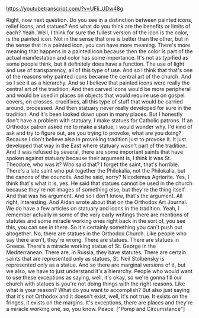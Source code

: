 https://youtubetranscript.com/?v=UFli_UDw48g

 Right, now next question. Do you see in a distinction between painted icons, relief icons, and statues? And what do you think are the benefits or limits of each? Yeah. Well, I think for sure the fullest version of the icon is the color, is the painted icon. Not in the sense that one is better than the other, but in the sense that in a painted icon, you can have more meaning. There's more meaning that happens in a painted icon because then the color is part of the actual manifestation and color has some importance. It's not as typified as some people think, but it definitely does have a function. The use of light and use of transparency, all of this type of use. And so I think that that's one of the reasons why painted icons became the central art of the church. And so I see it as a hierarchy. And so I believe that painted icons were really the central art of the tradition. And then carved icons would be more peripheral and would be used in places on objects that would require use on gospel covers, on crosses, crucifixes, all this type of stuff that would be carried around, processed. And then statuary never really developed for sure in the tradition. And it's been looked down upon in many places. But I honestly don't have a problem with statuary. I make statues for Catholic patrons. If an Orthodox patron asked me to make a statue, I would wonder why. I'd kind of ask and try to figure out, are you trying to provoke, what are you doing? Because I don't believe also in provoking tradition just to provoke it. It just developed that way in the East where statuary wasn't part of the tradition. And it was refused by several, there are some important saints that have spoken against statuary because their argument is, I think it was St. Theodore, who was it? Who said that? I forget the saint, that's horrible. There's a late saint who put together the Philokalia, not the Philokalia, but the canons of the councils. And he said, sorry? Nicodemus Agriorite. Yes, I think that's what it is, yes. He said that statues cannot be used in the church because they're not images of something else, but they're the thing itself. And that was his argument. And so I don't know, that's the argument. All right, interesting. And Aidan wrote about that on the Orthodox Art Journal. We do have a few articles on statuary and icons in the tradition. Yeah, I remember actually in some of the very early writings there are mentions of statutes and some miracle working ones right back in the sort of, you see this, you can see in there. So it's certainly something you can't push out altogether. No, there are statues in the Orthodox Church. Like people who say there aren't, they're wrong. There are statues. There are statues in Greece. There's a miracle working statue of St. George in the Mediterranean. There are, in Russia, they have statutes. There are certain saints that are represented only as statues, St. Neil Stolbensky is represented only as a statue. And so there are marginal versions of it, but we also, we have to just understand it's a hierarchy. People who would want to use these exceptions as saying, well, it's okay, so we're gonna fill our church with statues is you're not doing things with the right reasons. Like what is your reason? What do you want to accomplish? But also just saying that it's not Orthodox and it doesn't exist, well, it's not true. It exists on the fringes, it exists on the margins. It's exceptions, there are places and they're a miracle working one, so, you know. Peace. ["Pomp and Circumstance"]